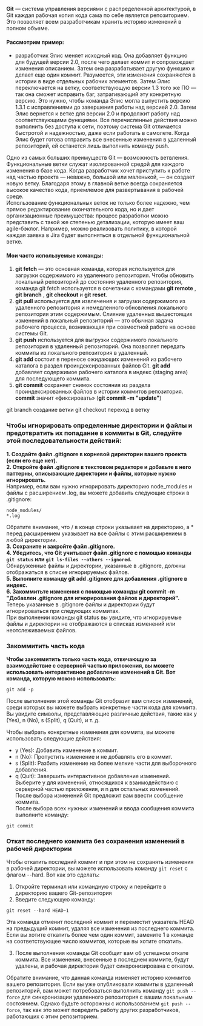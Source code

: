 **Git** — система управления версиями с распределенной архитектурой, в Git каждая рабочая копия кода сама по себе является репозиторием. Это позволяет всем разработчикам хранить историю изменений в полном объеме.       
#### Рассмотрим пример:   
  * разработчик Элис меняет исходный код. Она добавляет функцию для будущей версии 2.0, после чего делает коммит и сопровождает изменения описанием. Затем она разрабатывает другую функцию и делает еще один коммит. Разумеется, эти изменения сохраняются в истории в виде отдельных рабочих элементов. Затем Элис переключается на ветку, соответствующую версии 1.3 того же ПО — так она сможет исправить баг, затрагивающий эту конкретную версию. Это нужно, чтобы команда Элис могла выпустить версию 1.3.1 с исправлениями до завершения работы над версией 2.0. Затем Элис вернется к ветке для версии 2.0 и продолжит работу над соответствующими функциями. Все перечисленные действия можно выполнить без доступа к сети, поэтому система Git отличается быстротой и надежностью, даже если работать в самолете. Когда Элис будет готова отправить все внесенные изменения в удаленный репозиторий, ей останется лишь выполнить команду push.   
    
Одно из самых больших преимуществ Git — возможность ветвления. Функциональные ветки служат изолированной средой для каждого изменения в базе кода. Когда разработчик хочет приступить к работе над частью проекта — неважно, большой или маленькой, — он создает новую ветку. Благодаря этому в главной ветке всегда сохраняется высокое качество кода, приемлемое для развертывания в рабочей среде.    
Использование функциональных веток не только более надежно, чем прямое редактирование окончательного кода, но и дает организационные преимущества: процесс разработки можно представить с такой же степенью детализации, которую имеет ваш agile-бэклог. Например, можно реализовать политику, в которой каждая заявка в Jira будет выполняться в отдельной функциональной ветке.

#### Мои часто используемые команды:      
1. **git fetch** — это основная команда, которая используется для загрузки содержимого из удаленного репозитория. Чтобы обновить локальный репозиторий до состояния удаленного репозитория, команда git fetch используется в сочетании с командами **git remote** , **git branch** , **git checkout** и **git reset**.  
2. **git pull** используется для извлечения и загрузки содержимого из удаленного репозитория и немедленного обновления локального репозитория этим содержимым. Слияние удаленных вышестоящих изменений в локальный репозиторий — это обычная задача рабочего процесса, возникающая при совместной работе на основе системы Git.  
3. **git push** используется для выгрузки содержимого локального репозитория в удаленный репозиторий. Она позволяет передать коммиты из локального репозитория в удаленный.  
4.  **git add** состоит в переносе ожидающих изменений из рабочего каталога в раздел проиндексированных файлов Git. **git add** добавляет содержимое рабочего каталога в индекс (staging area) для последующего коммита.  
5. **git commit** сохраняет снимок состояния из раздела проиндексированных файлов в истории коммитов репозитория. **commit** значит «фиксировать»  (**git commit -m "update"**)
   
   
git branch создание ветки
git   checkout переход в ветку

### Чтобы игнорировать определенные директории и файлы и предотвратить их попадание в коммиты в Git, следуйте этой последовательности действий:
**1. Создайте файл .gitignore в корневой директории вашего проекта (если его еще нет).**   
**2. Откройте файл .gitignore в текстовом редакторе и добавьте в него паттерны, описывающие директории и файлы, которые нужно игнорировать.**   
Например, если вам нужно игнорировать директорию node_modules и файлы с расширением .log, вы можете добавить следующие строки в .gitignore:   
```
node_modules/   
*.log   
```
Обратите внимание, что / в конце строки указывает на директорию, а * перед расширением указывает на все файлы с этим расширением в любой директории.   
**3. Сохраните и закройте файл .gitignore.**   
**4. Убедитесь, что Git учитывает файл .gitignore с помощью команды `git status` или `git ls-files --others --ignored`.**      
Обнаруженные файлы и директории, указанные в .gitignore, должны отображаться в списке игнорируемых файлов.   
**5. Выполните команду git add .gitignore для добавления .gitignore в индекс.**   
**6. Закоммитьте изменения с помощью команды git commit -m "Добавлен .gitignore для игнорирования файлов и директорий".**   
Теперь указанные в .gitignore файлы и директории будут игнорироваться при следующих коммитах.   
При выполнении команды git status вы увидите, что игнорируемые файлы и директории не отображаются в списках изменений или неотслеживаемых файлов.   

### Закоммитить часть кода   
**Чтобы закоммитить только часть кода, отвечающую за взаимодействие с серверной частью приложения, вы можете использовать интерактивное добавление изменений в Git. Вот команда, которую можно использовать:**   
```
git add -p   
```
После выполнения этой команды Git отобразит вам список изменений, среди которых вы можете выбрать конкретные части кода для коммита. Вы увидите символы, представляющие различные действия, такие как y (Yes), n (No), s (Split), q (Quit), и т. д.   

Чтобы выбрать конкретные изменения для коммита, вы можете использовать следующие действия:   
- y (Yes): Добавить изменение в коммит.      
- n (No): Пропустить изменение и не добавлять его в коммит.   
- s (Split): Разбить изменение на более мелкие части для выборочного добавления.   
- q (Quit): Завершить интерактивное добавление изменений.   
Выберите y для изменений, относящихся к взаимодействию с серверной частью приложения, и n для остальных изменений. После выбора изменений Git предложит вам ввести сообщение коммита.   
После выбора всех нужных изменений и ввода сообщения коммита выполните команду:   
```
git commit   
```
### Откат последнего коммита без сохранения изменений в рабочей директории   
Чтобы откатить последний коммит и при этом не сохранять изменения в рабочей директории, вы можете использовать команду `git reset` с флагом --hard. Вот как это сделать:   
1. Откройте терминал или командную строку и перейдите в директорию вашего Git-репозитория   
2. Введите следующую команду:   
```
git reset --hard HEAD~1   
```
Эта команда отменит последний коммит и переместит указатель HEAD на предыдущий коммит, удаляя все изменения из последнего коммита.   
Если вы хотите откатить более чем один коммит, замените 1 в команде на соответствующее число коммитов, которые вы хотите откатить.  
 
3. После выполнения команды Git сообщит вам об успешном откате коммита. Все изменения, внесенные в последнем коммите, будут удалены, и рабочая директория будет синхронизирована с откатом.   

Обратите внимание, что данная команда изменяет историю коммитов вашего репозитория. Если вы уже опубликовали коммиты в удаленный репозиторий, вам может потребоваться выполнить команду `git push --force` для синхронизации удаленного репозитория с вашим локальным состоянием. Однако будьте осторожны с использованием `git push --force`, так как это может повредить работу других разработчиков, работающих с этим репозиторием.   
